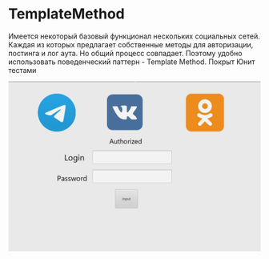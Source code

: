 # TemplateMethod
Имеется некоторый базовый функционал нескольких социальных сетей. Каждая из которых предлагает собственные методы для авторизации, постинга и лог аута. Но общий процесс совпадает.
Поэтому удобно использовать поведенческий паттерн - Template Method. Покрыт Юнит тестами

![Screenshot](https://github.com/MatthewIvanov/TemplateMethod/blob/main/2023-01-14%20(3).png)
